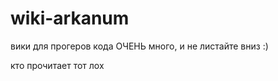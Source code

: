 # wiki-arkanum
вики для прогеров кода ОЧЕНЬ много, и не листайте вниз :)































































































































кто прочитает тот лох
